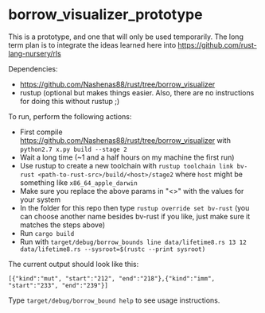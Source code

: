 # borrow_visualizer_prototype

This is a prototype, and one that will only be used temporarily. The long term plan is to integrate the ideas learned here into https://github.com/rust-lang-nursery/rls

Dependencies:
* https://github.com/Nashenas88/rust/tree/borrow_visualizer
* rustup (optional but makes things easier. Also, there are no instructions for doing this without rustup ;)

To run, perform the following actions:
* First compile https://github.com/Nashenas88/rust/tree/borrow_visualizer with `python2.7 x.py build --stage 2`
* Wait a long time (~1 and a half hours on my machine the first run)
* Use rustup to create a new toolchain with `rustup toolchain link bv-rust <path-to-rust-src>/build/<host>/stage2` where `host` might be something like `x86_64_apple_darwin`
* Make sure you replace the above params in "<>" with the values for your system
* In the folder for this repo then type `rustup override set bv-rust` (you can choose another name besides bv-rust if you like, just make sure it matches the steps above)
* Run `cargo build`
* Run with `target/debug/borrow_bounds line data/lifetime8.rs 13 12 data/lifetime8.rs --sysroot=$(rustc --print sysroot)`

The current output should look like this:
```
[{"kind":"mut", "start":"212", "end":"218"},{"kind":"imm", "start":"233", "end":"239"}]
```

Type `target/debug/borrow_bound help` to see usage instructions.
